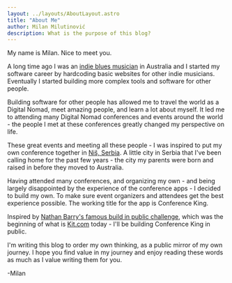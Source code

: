 ```yaml
---
layout: ../layouts/AboutLayout.astro
title: "About Me"
author: Milan Milutinović
description: What is the purpose of this blog?
---
```


My name is Milan. Nice to meet you. 
<!-- I've put on my nicest shirt and pants just for you - So thanks for taking the time to drop by.
<img src="/public/assets/hoian2.jpg" alt="Milan in Hoi An, Vietnam" /> -->

A long time ago I was an <a href="https://www.youtube.com/watch?v=hv7BS9yV2Rg" target="_blank">indie blues musician</a> in Australia and I started my software career by hardcoding basic websites for other indie musicians. Eventually I started building more complex tools and software for other people.

Building software for other people has allowed me to travel the world as a Digital Nomad, meet amazing people, and learn a lot about myself. It led me to attending many Digital Nomad conferences and events around the world - the people I met at these conferences greatly changed my perspective on life. 

These great events and meeting all these people - I was inspired to put my own conference together in <a href="https://www.nisnomadweek.com/" target="_blank">Niš, Serbia</a>. A little city in Serbia that I've been calling home for the past few years - the city my parents were born and raised in before they moved to Australia.

Having attended many conferences, and organizing my own - and being largely disappointed by the experience of the conference apps - I decided to build my own. To make sure event organizers and attendees get the best experience possible. The working title for the app is Conference King.

Inspired by <a href="https://nathanbarry.com/starting-web-app-challenge/" target="_blank">Nathan Barry's famous build in public challenge</a>, which was the beginning of what is <a href="https://kit.com/" target="_blank">Kit.com</a> today - I'll be building Conference King in public.

I'm writing this blog to order my own thinking, as a public mirror of my own journey. I hope you find value in my journey and enjoy reading these words as much as I value writing them for you.

-Milan